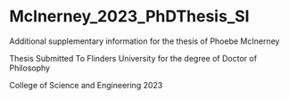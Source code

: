 # McInerney_2023_PhDThesis_SI
Additional supplementary information for the thesis of Phoebe McInerney

Thesis
Submitted To Flinders University
for the degree of
Doctor of Philosophy


College of Science and Engineering
2023
